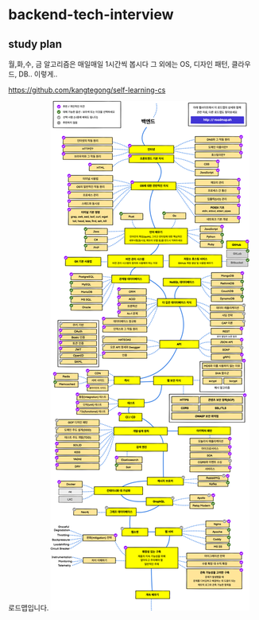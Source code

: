 # backend-tech-interview

## study plan

월,화,수, 금
알고리즘은 매일매일 1시간씩 봅시다
그 외에는 OS, 디자인 패턴, 클라우드, DB.. 이렇게..

https://github.com/kangtegong/self-learning-cs

로드맵입니다.
![Alt text](image.png)
